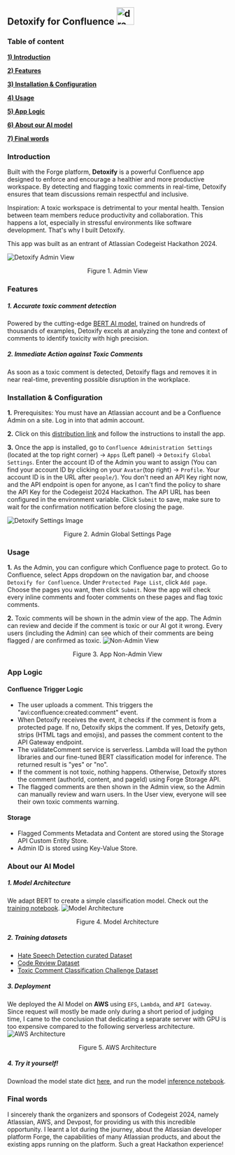 
## Detoxify for Confluence <img display="inline" src="static/Icon.png" alt="drawing" width="40"/>




### Table of content

**[1) Introduction](#introduction)**

**[2) Features](#features)**

**[3) Installation & Configuration](#installation--configuration)**

**[4) Usage](#usage)**

**[5) App Logic](#app-logic)**

**[6) About our AI model](#about-our-ai-model)**

**[7) Final words](#final-words)**


### Introduction

  Built with the Forge platform, **Detoxify** is a powerful Confluence app designed to enforce and encourage a healthier and more productive workspace. By detecting and flagging toxic comments in real-time, Detoxify ensures that team discussions remain respectful and inclusive.

  Inspiration: A toxic workspace is detrimental to your mental health. Tension between team members reduce productivity and collaboration. This happens a lot, especially in stressful environments like software development. That's why I built Detoxify.

  This app was built as an entrant of Atlassian Codegeist Hackathon 2024.



  ![Detoxify Admin View](static/AppAdminView.png)
  <div align="center">
    Figure 1. Admin View
  </div>

### Features
  ##### 1. Accurate toxic comment detection
  Powered by the cutting-edge [BERT AI model](#about-our-ai-model), trained on hundreds of thousands of examples, Detoxify excels at analyzing the tone and context of comments to identify toxicity with high precision.
  ##### 2. Immediate Action against Toxic Comments
  As soon as a toxic comment is detected, Detoxify flags and removes it in near real-time, preventing possible disruption in the workplace.

### Installation & Configuration
  **1.** Prerequisites:
You must have an Atlassian account and be a Confluence Admin on a site. Log in into that admin account.

  **2.** Click on this [distribution link](https://developer.atlassian.com/console/install/741851e5-fe02-4b74-87d2-e420f64649b5?signature=AYABeIX4fNuy1qjUBCNV1OlqPKYAAAADAAdhd3Mta21zAEthcm46YXdzOmttczp1cy1lYXN0LTE6NzA5NTg3ODM1MjQzOmtleS83ZjcxNzcxZC02OWM4LTRlOWItYWU5Ny05MzJkMmNhZjM0NDIAuAECAQB4KVgoNesMySI2pXEz4J5S%2B4but%2FgpPvEEG0vL8V0Jz5cB350bZUo1mJW79gY1w7Hs2QAAAH4wfAYJKoZIhvcNAQcGoG8wbQIBADBoBgkqhkiG9w0BBwEwHgYJYIZIAWUDBAEuMBEEDJOwithntCHQHQl0ewIBEIA7QMRC1S62v50CFOcM7OTzf5Xf8SiE%2BKYp5expuL90JOl2lPm4bUKOgc2qSKrpzk4UvlWZhdszAphv%2Bn4AB2F3cy1rbXMAS2Fybjphd3M6a21zOmV1LXdlc3QtMTo3MDk1ODc4MzUyNDM6a2V5LzU1OWQ0NTE2LWE3OTEtNDdkZi1iYmVkLTAyNjFlODY4ZWE1YwC4AQICAHig7hOcRWe1S%2BcRRsjD9q0WpZcapmXa1oPX3jm4ao883gGixWzfXEa5a9mVoxWKgXUxAAAAfjB8BgkqhkiG9w0BBwagbzBtAgEAMGgGCSqGSIb3DQEHATAeBglghkgBZQMEAS4wEQQMn4BRX0vIP7t0cPz%2BAgEQgDtSyWEtkyd3qIZHvlyc0N%2BUYMCZ6KefGVa5KhcD%2FeWCDSrmX1el%2FJ8v6CWBzDFYUUYBRy%2BEVt95k5BUkwAHYXdzLWttcwBLYXJuOmF3czprbXM6dXMtd2VzdC0yOjcwOTU4NzgzNTI0MzprZXkvM2M0YjQzMzctYTQzOS00ZmNhLWEwZDItNDcyYzE2ZWRhZmRjALgBAgIAeBeusbAYURagY7RdQhCHwxFswh7l65V7cwKp%2BDc1WGoHAffUUMaDjKX9xeFfhqq0VIEAAAB%2BMHwGCSqGSIb3DQEHBqBvMG0CAQAwaAYJKoZIhvcNAQcBMB4GCWCGSAFlAwQBLjARBAzX8bEtcKL77BL2lM4CARCAOySIM5a%2BkhjYi2kwubE%2FXiDzjV2vuj7HxZU3BxoufugdjsmQfRYsnqoET2Ju8JPhafkJRApsKpBoIydBAgAAAAAMAAAQAAAAAAAAAAAAAAAAAMBje8LY%2BtOzq6HEukIuCAz%2F%2F%2F%2F%2FAAAAAQAAAAAAAAAAAAAAAQAAADIUnxPT3rNFQ2lC1RmWN%2BlAqEUnwFkOZRcH0D6smCeP1rw0%2FjxXyfdN8wbsynUCLFrH%2BP0uUjKefovcPOgWUMALVqY%3D&product=confluence) and follow the instructions to install the app.

  **3.** Once the app is installed, go to ```Confluence Administration Settings``` (located at the top right corner) -> ```Apps``` (Left panel) -> ```Detoxify Global Settings```. Enter the account ID of the Admin you want to assign (You can find your account ID by clicking on your ```Avatar```(top right) -> ```Profile```. Your account ID is in the URL after ```people/```). You don't need an API Key right now, and the API endpoint is open for anyone, as I can't find the policy to share the API Key for the Codegeist 2024 Hackathon. The API URL has been configured in the environment variable. Click ```Submit``` to save, make sure to wait for the confirmation notification before closing the page.

  ![Detoxify Settings Image](/static/DetoxifySettings.png)
  <div align="center">
    Figure 2. Admin Global Settings Page
  </div>

### Usage
  **1.** As the Admin, you can configure which Confluence page to protect. Go to Confluence, select Apps dropdown on the navigation bar, and choose ```Detoxify for Confluence```. Under ```Protected Page List```, click ```Add page```. Choose the pages you want, then click ```Submit```. Now the app will check every inline comments and footer comments on these pages and flag toxic comments.

  **2.** Toxic comments will be shown in the admin view of the app. The Admin can review and decide if the comment is toxic or our AI got it wrong. Every users (including the Admin) can see which of their comments are being flagged / are confirmed as toxic.
  ![Non-Admin View](static/AppUserView.png)
  <div align="center">
    Figure 3. App Non-Admin View
  </div>

### App Logic

#### Confluence Trigger Logic
 - The user uploads a comment. This triggers the "avi:confluence:created:comment" event.
 - When Detoxify receives the event, it checks if the comment is from a protected page. If no, Detoxify skips the comment. If yes, Detoxify gets, strips (HTML tags and emojis), and passes the comment content to the API Gateway endpoint.
 - The validateComment service is serverless. Lambda will load the python libraries and our fine-tuned BERT classification model for inference. The returned result is "yes" or "no".
 - If the comment is not toxic, nothing happens. Otherwise, Detoxify stores the comment (authorId, content, and pageId) using Forge Storage API. 
 - The flagged comments are then shown in the Admin view, so the Admin can manually review and warn users. In the User view, everyone will see their own toxic comments warning.

#### Storage
 - Flagged Comments Metadata and Content are stored using the Storage API Custom Entity Store.
 - Admin ID is stored using Key-Value Store.


### About our AI Model
##### 1. Model Architecture
We adapt BERT to create a simple classification model. Check out the [training notebook](/model/train.ipynb).
![Model Architecture](/static/ModelArchitecture.png "Model Architecture")
<div align="center">
  Figure 4. Model Architecture
</div>

##### 2. Training datasets
- [Hate Speech Detection curated Dataset](https://www.kaggle.com/datasets/waalbannyantudre/hate-speech-detection-curated-dataset)
- [Code Review Dataset](https://github.com/WSU-SEAL/ToxiCR/blob/master/models/code-review-dataset-full.xlsx)
- [Toxic Comment Classification Challenge Dataset](https://www.kaggle.com/competitions/jigsaw-toxic-comment-classification-challenge/data)
 
##### 3. Deployment
We deployed the AI Model on **AWS** using ```EFS```, ```Lambda```, and ```API Gateway```. Since request will mostly be made only during a short period of judging time, I came to the conclusion that dedicating a separate server with GPU is too expensive compared to the following serverless architecture.
![AWS Architecture](/static/AWSArchitecture.png "AWS Serverless AI Hosting Architecture")
<div align="center">
  Figure 5. AWS Architecture
</div>

##### 4. Try it yourself!
Download the model state dict [here](https://drive.google.com/file/d/1MTtqHVIz65AIKMUkCsfDA1OJxQxa-s-A/view?usp=drive_link), and run the model [inference notebook](/model/inference.ipynb).

### Final words
I sincerely thank the organizers and sponsors of Codegeist 2024, namely Atlassian, AWS, and Devpost, for providing us with this incredible opportunity. I learnt a lot during the journey, about the Atlassian developer platform Forge, the capabilities of many Atlassian products, and about the existing apps running on the platform. Such a great Hackathon experience!